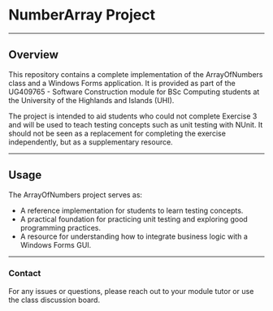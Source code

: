 # NumberArray Project
---

## **Overview**
This repository contains a complete implementation of the ArrayOfNumbers class and a Windows Forms application. It is provided as part of the UG409765 - Software Construction module for BSc Computing students at the University of the Highlands and Islands (UHI).

The project is intended to aid students who could not complete Exercise 3 and will be used to teach testing concepts such as unit testing with NUnit. It should not be seen as a replacement for completing the exercise independently, but as a supplementary resource.

---

## **Usage**
The ArrayOfNumbers project serves as:
- A reference implementation for students to learn testing concepts.
- A practical foundation for practicing unit testing and exploring good programming practices.
- A resource for understanding how to integrate business logic with a Windows Forms GUI.
  
---

### **Contact**
For any issues or questions, please reach out to your module tutor or use the class discussion board.
